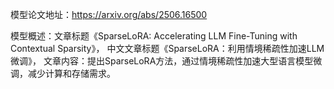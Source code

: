 模型论文地址：https://arxiv.org/abs/2506.16500

模型概述：文章标题《SparseLoRA: Accelerating LLM Fine-Tuning with Contextual Sparsity》，
中文文章标题《SparseLoRA：利用情境稀疏性加速LLM微调》，
文章内容：提出SparseLoRA方法，通过情境稀疏性加速大型语言模型微调，减少计算和存储需求。
